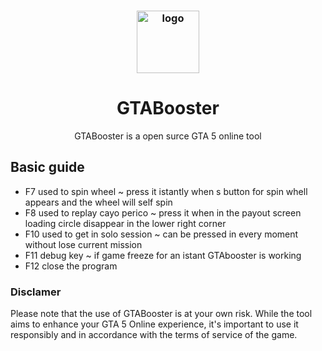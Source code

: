<h3 align="center"><img src="https://i.imgur.com/tR8Q8SW.jpg" alt="logo" height="100px"></h3>
<h1 align="center">GTABooster</h1>
<p align="center"> GTABooster is a open surce GTA 5 online tool</p>

## Basic guide 
  * F7 used to spin wheel ~ press it istantly when s button for spin whell appears and the wheel will self spin           
  * F8 used to replay cayo perico ~ press it when in the payout screen loading circle disappear in the lower right corner 
  * F10 used to get in solo session ~ can be pressed in every moment without lose current mission                         
  * F11 debug key ~ if game freeze for an istant GTAbooster is working                                                    
  * F12 close the program

### Disclamer
Please note that the use of GTABooster is at your own risk. While the tool aims to enhance your GTA 5 Online experience, it's important to use it responsibly and in accordance with the terms of service of the game.
